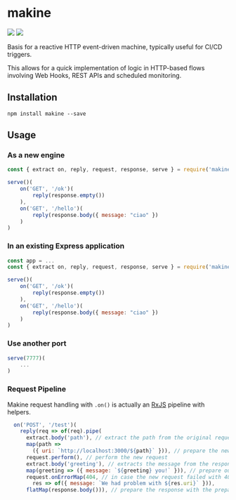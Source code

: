 # makine
<a href="https://travis-ci.org/lbovet/makine"><img src="https://travis-ci.org/lbovet/makine.svg?branch=master"></a>
<a href="https://www.npmjs.com/package/makine"><img src="https://img.shields.io/npm/v/makine"></a>

Basis for a reactive HTTP event-driven machine, typically useful for CI/CD triggers.

This allows for a quick implementation of logic in HTTP-based flows involving Web Hooks, REST APIs and scheduled monitoring.

## Installation

```
npm install makine --save
```

## Usage

### As a new engine

```javascript
const { extract on, reply, request, response, serve } = require('makine')();

serve()(
    on('GET', '/ok')(
        reply(response.empty())
    ),
    on('GET', '/hello')(
        reply(response.body({ message: "ciao" })
    )  
)
```

### In an existing Express application

```javascript
const app = ...
const { extract on, reply, request, response, serve } = require('makine')(app);

serve()(
    on('GET', '/ok')(
        reply(response.empty())
    ),
    on('GET', '/hello')(
        reply(response.body({ message: "ciao" })
    )  
)
```

### Use another port

```javascript
serve(7777)(
    ...
)
```

### Request Pipeline

Makine request handling with `.on()` is actually an [RxJS](https://rxjs-dev.firebaseapp.com/) pipeline with helpers.

```javascript
  on('POST', '/test')(
    reply(req => of(req).pipe(
      extract.body('path'), // extract the path from the original request
      map(path => 
        ({ uri: `http://localhost:3000/${path}` })), // prepare the new request
      request.perform(), // perform the new request
      extract.body('greeting'), // extracts the message from the response
      map(greeting => ({ message: `${greeting} you!` })), // prepare our response body
      request.onErrorMap(404, // in case the new request failed with 404 
        res => of({ message: `We had problem with ${res.uri}` })),
      flatMap(response.body())), // prepare the response with the prepared body
```




